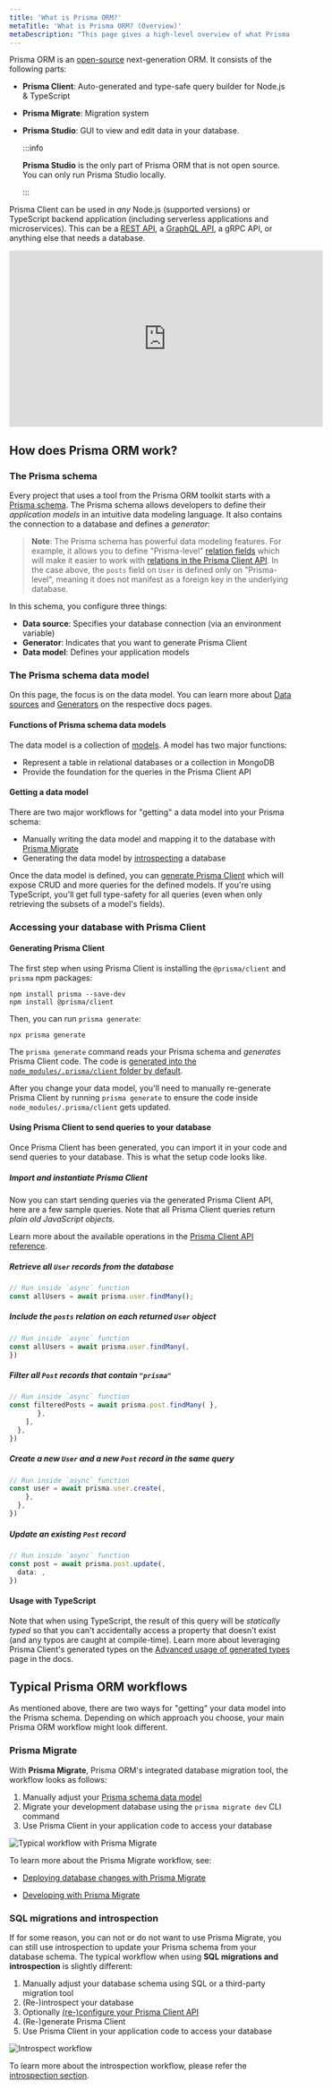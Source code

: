 ```yaml
---
title: 'What is Prisma ORM?'
metaTitle: 'What is Prisma ORM? (Overview)'
metaDescription: "This page gives a high-level overview of what Prisma ORM is and how it works. It's a great starting point for Prisma newcomers!"
---
```


Prisma ORM is an [open-source](https://github.com/prisma/prisma) next-generation ORM. It consists of the following parts:

- **Prisma Client**: Auto-generated and type-safe query builder for Node.js & TypeScript
- **Prisma Migrate**: Migration system
- **Prisma Studio**: GUI to view and edit data in your database.

  :::info

  **Prisma Studio** is the only part of Prisma ORM that is not open source. You can only run Prisma Studio locally.

  :::

Prisma Client can be used in _any_ Node.js (supported versions) or TypeScript backend application (including serverless applications and microservices). This can be a [REST API](/orm/overview/prisma-in-your-stack/rest), a [GraphQL API](/orm/overview/prisma-in-your-stack/graphql), a gRPC API, or anything else that needs a database.

<div style=} class="videoWrapper">
  <iframe
    width="560"
    height="315"
    src="https://www.youtube.com/embed/EEDGwLB55bI"
    title="YouTube video player"
    frameborder="0"
    allow="accelerometer; autoplay; clipboard-write; encrypted-media; gyroscope; picture-in-picture"
    allowfullscreen
  ></iframe>
</div>

## How does Prisma ORM work?

### The Prisma schema

Every project that uses a tool from the Prisma ORM toolkit starts with a [Prisma schema](/orm/prisma-schema). The Prisma schema allows developers to define their _application models_ in an intuitive data modeling language. It also contains the connection to a database and defines a _generator_:

> **Note**: The Prisma schema has powerful data modeling features. For example, it allows you to define "Prisma-level" [relation fields](/orm/prisma-schema/data-model/relations) which will make it easier to work with [relations in the Prisma Client API](/orm/prisma-client/queries/relation-queries). In the case above, the `posts` field on `User` is defined only on "Prisma-level", meaning it does not manifest as a foreign key in the underlying database.

In this schema, you configure three things:

- **Data source**: Specifies your database connection (via an environment variable)
- **Generator**: Indicates that you want to generate Prisma Client
- **Data model**: Defines your application models

### The Prisma schema data model

On this page, the focus is on the data model. You can learn more about [Data sources](/orm/prisma-schema/overview/data-sources) and [Generators](/orm/prisma-schema/overview/generators) on the respective docs pages.

#### Functions of Prisma schema data models

The data model is a collection of [models](/orm/prisma-schema/data-model/models#defining-models). A model has two major functions:

- Represent a table in relational databases or a collection in MongoDB
- Provide the foundation for the queries in the Prisma Client API

#### Getting a data model

There are two major workflows for "getting" a data model into your Prisma schema:

- Manually writing the data model and mapping it to the database with [Prisma Migrate](/orm/prisma-migrate)
- Generating the data model by [introspecting](/orm/prisma-schema/introspection) a database

Once the data model is defined, you can [generate Prisma Client](/orm/prisma-client/setup-and-configuration/generating-prisma-client) which will expose CRUD and more queries for the defined models. If you're using TypeScript, you'll get full type-safety for all queries (even when only retrieving the subsets of a model's fields).

### Accessing your database with Prisma Client

#### Generating Prisma Client

The first step when using Prisma Client is installing the `@prisma/client` and `prisma` npm packages:

```terminal
npm install prisma --save-dev
npm install @prisma/client
```

Then, you can run `prisma generate`:

```terminal
npx prisma generate
```

The `prisma generate` command reads your Prisma schema and _generates_ Prisma Client code. The code is [generated into the `node_modules/.prisma/client` folder by default](/orm/prisma-client/setup-and-configuration/generating-prisma-client#the-prismaclient-npm-package).

After you change your data model, you'll need to manually re-generate Prisma Client by running `prisma generate` to ensure the code inside `node_modules/.prisma/client` gets updated.

#### Using Prisma Client to send queries to your database

Once Prisma Client has been generated, you can import it in your code and send queries to your database. This is what the setup code looks like.

##### Import and instantiate Prisma Client

Now you can start sending queries via the generated Prisma Client API, here are a few sample queries. Note that all Prisma Client queries return _plain old JavaScript objects_.

Learn more about the available operations in the [Prisma Client API reference](/orm/prisma-client).

##### Retrieve all `User` records from the database

```ts
// Run inside `async` function
const allUsers = await prisma.user.findMany();
```

##### Include the `posts` relation on each returned `User` object

```ts
// Run inside `async` function
const allUsers = await prisma.user.findMany(,
})
```

##### Filter all `Post` records that contain `"prisma"`

```ts
// Run inside `async` function
const filteredPosts = await prisma.post.findMany( },
       },
    ],
  },
})
```

##### Create a new `User` and a new `Post` record in the same query

```ts
// Run inside `async` function
const user = await prisma.user.create(,
    },
  },
})
```

##### Update an existing `Post` record

```ts
// Run inside `async` function
const post = await prisma.post.update(,
  data: ,
})
```

#### Usage with TypeScript

Note that when using TypeScript, the result of this query will be _statically typed_ so that you can't accidentally access a property that doesn't exist (and any typos are caught at compile-time). Learn more about leveraging Prisma Client's generated types on the [Advanced usage of generated types](/orm/prisma-client/type-safety/operating-against-partial-structures-of-model-types) page in the docs.

## Typical Prisma ORM workflows

As mentioned above, there are two ways for "getting" your data model into the Prisma schema. Depending on which approach you choose, your main Prisma ORM workflow might look different.

### Prisma Migrate

With **Prisma Migrate**, Prisma ORM's integrated database migration tool, the workflow looks as follows:

1. Manually adjust your [Prisma schema data model](/orm/prisma-schema/data-model/models)
1. Migrate your development database using the `prisma migrate dev` CLI command
1. Use Prisma Client in your application code to access your database

![Typical workflow with Prisma Migrate](/img/orm/prisma-migrate-development-workflow.png)

To learn more about the Prisma Migrate workflow, see:

- [Deploying database changes with Prisma Migrate](/orm/prisma-client/deployment/deploy-database-changes-with-prisma-migrate)

* [Developing with Prisma Migrate](/orm/prisma-migrate)

### SQL migrations and introspection

If for some reason, you can not or do not want to use Prisma Migrate, you can still use introspection to update your Prisma schema from your database schema.
The typical workflow when using **SQL migrations and introspection** is slightly different:

1. Manually adjust your database schema using SQL or a third-party migration tool
1. (Re-)introspect your database
1. Optionally [(re-)configure your Prisma Client API](/orm/prisma-client/setup-and-configuration/custom-model-and-field-names)
1. (Re-)generate Prisma Client
1. Use Prisma Client in your application code to access your database

![Introspect workflow](/img/orm/prisma-evolve-app-workflow.png)

To learn more about the introspection workflow, please refer the [introspection section](/orm/prisma-schema/introspection).
